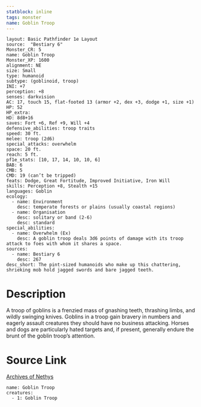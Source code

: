 ```yaml
---
statblock: inline
tags: monster
name: Goblin Troop
---
```

```statblock
layout: Basic Pathfinder 1e Layout
source:  "Bestiary 6"
Monster_CR: 5
name: Goblin Troop
Monster_XP: 1600
alignment: NE
size: Small
type: humanoid
subtype: (goblinoid, troop)
INI: +7
perception: +8
senses: darkvision
AC: 17, touch 15, flat-footed 13 (armor +2, dex +3, dodge +1, size +1)
HP: 52
HP_extra: 
HD: 8d8+16
saves: Fort +6, Ref +9, Will +4
defensive_abilities: troop traits
speed: 30 ft.
melee: troop (2d6)
special_attacks: overwhelm
space: 20 ft.
reach: 5 ft.
pf1e_stats: [10, 17, 14, 10, 10, 6]
BAB: 6
CMB: 5
CMD: 19 (can’t be tripped)
feats: Dodge, Great Fortitude, Improved Initiative, Iron Will
skills: Perception +8, Stealth +15
languages: Goblin
ecology:
  - name: Environment
    desc: temperate forests or plains (usually coastal regions)
  - name: Organisation
    desc: solitary or band (2-6)
    desc: standard
special_abilities:
  - name: Overwhelm (Ex)
    desc: A goblin troop deals 3d6 points of damage with its troop attack to foes with whom it shares a space.
sources:
  - name: Bestiary 6
    desc: 267
desc_short: The pint-sized humanoids who make up this chattering, shrieking mob hold jagged swords and bare jagged teeth.
```
# Description
A troop of goblins is a frenzied mass of gnashing teeth, thrashing limbs, and wildly swinging knives. Goblins in a troop gain bravery in numbers and eagerly assault creatures they should have no business attacking. Horses and dogs are particularly hated targets and, if present, generally endure the brunt of the goblin troop’s attention.
# Source Link
[Archives of Nethys](https://aonprd.com/MonsterDisplay.aspx?ItemName=Goblin%20Troop)
```encounter-table
name: Goblin Troop
creatures:
  - 1: Goblin Troop
```
